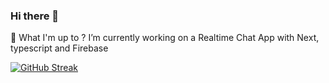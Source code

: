 ### Hi there 👋




🔭 What I'm up to ? I’m currently working on a Realtime Chat App with Next, typescript and Firebase


[![GitHub Streak](https://streak-stats.demolab.com?user=Moyowaaaa&theme=vue-dark&hide_border=true&date_format=M%20j%5B%2C%20Y%5D)](https://git.io/streak-stats)
<!-- [![Top Langs](https://github-readme-stats.vercel.app/api/top-langs/?username=Moyowaaaa)](https://github.com/anuraghazra/github-readme-stats) -->

<!--
**Moyowaaaa/Moyowaaaa** is a ✨ _special_ ✨ repository because its `README.md` (this file) appears on your GitHub profile.

Here are some ideas to get you started:

- 🔭 I’m currently working on ...
- 🌱 I’m currently learning ...
- 👯 I’m looking to collaborate on ...
- 🤔 I’m looking for help with ...
- 💬 Ask me about ...
- 📫 How to reach me: ...
- 😄 Pronouns: ...
- ⚡ Fun fact: ...
-->

